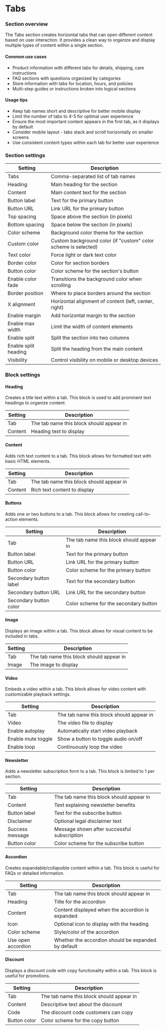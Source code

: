 # Tabs

### Section overview

The Tabs section creates horizontal tabs that can open different content based on user interaction. It provides a clean way to organize and display multiple types of content within a single section.

#### Common use cases

* Product information with different tabs for details, shipping, care instructions
* FAQ sections with questions organized by categories
* Store information with tabs for location, hours, and policies
* Multi-step guides or instructions broken into logical sections

#### Usage tips

* Keep tab names short and descriptive for better mobile display
* Limit the number of tabs to 4-5 for optimal user experience
* Ensure the most important content appears in the first tab, as it displays by default
* Consider mobile layout - tabs stack and scroll horizontally on smaller screens
* Use consistent content types within each tab for better user experience

### Section settings

| Setting              | Description                                                    |
| -------------------- | -------------------------------------------------------------- |
| Tabs                 | Comma-separated list of tab names                              |
| Heading              | Main heading for the section                                   |
| Content              | Main content text for the section                              |
| Button label         | Text for the primary button                                    |
| Button URL           | Link URL for the primary button                                |
| Top spacing          | Space above the section (in pixels)                            |
| Bottom spacing       | Space below the section (in pixels)                            |
| Color scheme         | Background color theme for the section                         |
| Custom color         | Custom background color (if "custom" color scheme is selected) |
| Text color           | Force light or dark text color                                 |
| Border color         | Color for section borders                                      |
| Button color         | Color scheme for the section's button                          |
| Enable color fade    | Transitions the background color when scrolling                |
| Border position      | Where to place borders around the section                      |
| X alignment          | Horizontal alignment of content (left, center, right)          |
| Enable margin        | Add horizontal margin to the section                           |
| Enable max width     | Limit the width of content elements                            |
| Enable split         | Split the section into two columns                             |
| Enable split heading | Split the heading from the main content                        |
| Visibility           | Control visibility on mobile or desktop devices                |

### Block settings

#### Heading

Creates a title text within a tab. This block is used to add prominent text headings to organize content.

| Setting | Description                              |
| ------- | ---------------------------------------- |
| Tab     | The tab name this block should appear in |
| Content | Heading text to display                  |

#### Content

Adds rich text content to a tab. This block allows for formatted text with basic HTML elements.

| Setting | Description                              |
| ------- | ---------------------------------------- |
| Tab     | The tab name this block should appear in |
| Content | Rich text content to display             |

#### Buttons

Adds one or two buttons to a tab. This block allows for creating call-to-action elements.

| Setting                | Description                              |
| ---------------------- | ---------------------------------------- |
| Tab                    | The tab name this block should appear in |
| Button label           | Text for the primary button              |
| Button URL             | Link URL for the primary button          |
| Button color           | Color scheme for the primary button      |
| Secondary button label | Text for the secondary button            |
| Secondary button URL   | Link URL for the secondary button        |
| Secondary button color | Color scheme for the secondary button    |

#### Image

Displays an image within a tab. This block allows for visual content to be included in tabs.

| Setting | Description                              |
| ------- | ---------------------------------------- |
| Tab     | The tab name this block should appear in |
| Image   | The image to display                     |

#### Video

Embeds a video within a tab. This block allows for video content with customizable playback settings.

| Setting            | Description                              |
| ------------------ | ---------------------------------------- |
| Tab                | The tab name this block should appear in |
| Video              | The video file to display                |
| Enable autoplay    | Automatically start video playback       |
| Enable mute toggle | Show a button to toggle audio on/off     |
| Enable loop        | Continuously loop the video              |

#### Newsletter

Adds a newsletter subscription form to a tab. This block is limited to 1 per section.

| Setting         | Description                                 |
| --------------- | ------------------------------------------- |
| Tab             | The tab name this block should appear in    |
| Content         | Text explaining newsletter benefits         |
| Button label    | Text for the subscribe button               |
| Disclaimer      | Optional legal disclaimer text              |
| Success message | Message shown after successful subscription |
| Button color    | Color scheme for the subscribe button       |

#### Accordion

Creates expandable/collapsible content within a tab. This block is useful for FAQs or detailed information.

| Setting            | Description                                         |
| ------------------ | --------------------------------------------------- |
| Tab                | The tab name this block should appear in            |
| Heading            | Title for the accordion                             |
| Content            | Content displayed when the accordion is expanded    |
| Icon               | Optional icon to display with the heading           |
| Color scheme       | Style/color of the accordion                        |
| Use open accordion | Whether the accordion should be expanded by default |

#### Discount

Displays a discount code with copy functionality within a tab. This block is useful for promotions.

| Setting      | Description                              |
| ------------ | ---------------------------------------- |
| Tab          | The tab name this block should appear in |
| Content      | Descriptive text about the discount      |
| Code         | The discount code customers can copy     |
| Button color | Color scheme for the copy button         |

